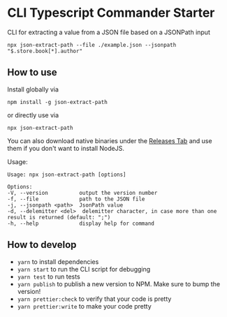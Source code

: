 # CLI Typescript Commander Starter

CLI for extracting a value from a JSON file based on a JSONPath input

    npx json-extract-path --file ./example.json --jsonpath "$.store.book[*].author"

## How to use

Install globally via

    npm install -g json-extract-path

or directly use via

    npx json-extract-path

You can also download native binaries under the [Releases Tab](https://github.com/lukasbach/json-extract-path/releases) and use them if you don't want to install NodeJS.

Usage:

    Usage: npx json-extract-path [options]

    Options:
    -V, --version          output the version number
    -f, --file             path to the JSON file
    -j, --jsonpath <path>  JsonPath value
    -d, --delemitter <del>  delemitter character, in case more than one result is returned (default: ";")
    -h, --help             display help for command

## How to develop

- `yarn` to install dependencies
- `yarn start` to run the CLI script for debugging
- `yarn test` to run tests
- `yarn publish` to publish a new version to NPM. Make sure to bump the version!
- `yarn prettier:check` to verify that your code is pretty
- `yarn prettier:write` to make your code pretty
